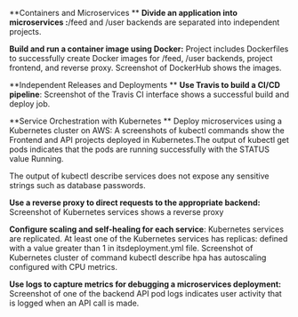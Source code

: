 **Containers and Microservices
**
**Divide an application into microservices :**/feed and /user backends are separated into
independent projects.

**Build and run a container image using Docker:** Project includes Dockerfiles to successfully create Docker images for /feed, /user backends, project frontend, and reverse proxy. Screenshot of DockerHub shows the images.

**Independent Releases and Deployments
**
**Use Travis to build a CI/CD pipeline**: Screenshot of the Travis CI interface shows a successful build and deploy job.

**Service Orchestration with Kubernetes
**
Deploy microservices using a Kubernetes cluster on AWS: A screenshots of kubectl commands show the Frontend and API projects deployed in Kubernetes.The output of kubectl get pods indicates that the pods are running successfully with the STATUS value Running.

The output of kubectl describe services does not expose any sensitive strings such as database passwords.

**Use a reverse proxy to direct requests to the appropriate backend:** Screenshot of Kubernetes services shows a reverse proxy

**Configure scaling and self-healing for each service**: Kubernetes services are replicated. At least one of the Kubernetes services has replicas: defined with a value greater than 1 in itsdeployment.yml file. Screenshot of Kubernetes cluster of command kubectl describe hpa has autoscaling configured with CPU metrics.

**Use logs to capture metrics for debugging a microservices deployment:** Screenshot of one of the backend API pod logs indicates user activity that is logged when an API call is made.


